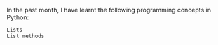 In the past month, I have learnt the following programming concepts in Python:

    Lists
    List methods
    
